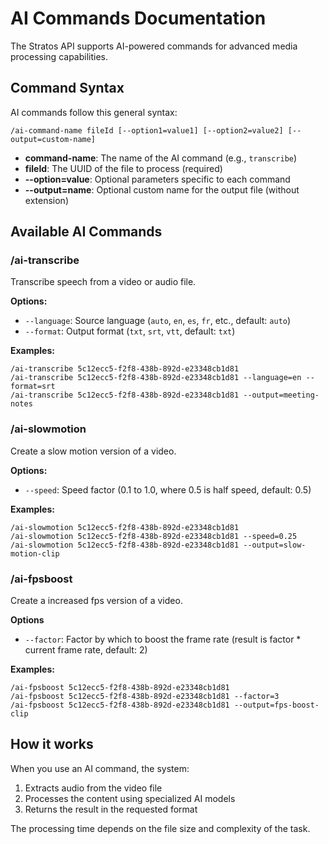 # AI Commands Documentation

The Stratos API supports AI-powered commands for advanced media processing capabilities.

## Command Syntax

AI commands follow this general syntax:

```
/ai-command-name fileId [--option1=value1] [--option2=value2] [--output=custom-name]
```

- **command-name**: The name of the AI command (e.g., `transcribe`)
- **fileId**: The UUID of the file to process (required)
- **--option=value**: Optional parameters specific to each command
- **--output=name**: Optional custom name for the output file (without extension)

## Available AI Commands

### /ai-transcribe

Transcribe speech from a video or audio file.

**Options:**
- `--language`: Source language (`auto`, `en`, `es`, `fr`, etc., default: `auto`)
- `--format`: Output format (`txt`, `srt`, `vtt`, default: `txt`)

**Examples:**
```
/ai-transcribe 5c12ecc5-f2f8-438b-892d-e23348cb1d81
/ai-transcribe 5c12ecc5-f2f8-438b-892d-e23348cb1d81 --language=en --format=srt
/ai-transcribe 5c12ecc5-f2f8-438b-892d-e23348cb1d81 --output=meeting-notes
```

### /ai-slowmotion

Create a slow motion version of a video.

**Options:**
- `--speed`: Speed factor (0.1 to 1.0, where 0.5 is half speed, default: 0.5)

**Examples:**
```
/ai-slowmotion 5c12ecc5-f2f8-438b-892d-e23348cb1d81
/ai-slowmotion 5c12ecc5-f2f8-438b-892d-e23348cb1d81 --speed=0.25
/ai-slowmotion 5c12ecc5-f2f8-438b-892d-e23348cb1d81 --output=slow-motion-clip
```

### /ai-fpsboost

Create a increased fps version of a video.

**Options**
- `--factor`: Factor by which to boost the frame rate (result is factor * current frame rate, default: 2)

**Examples:**
```
/ai-fpsboost 5c12ecc5-f2f8-438b-892d-e23348cb1d81
/ai-fpsboost 5c12ecc5-f2f8-438b-892d-e23348cb1d81 --factor=3
/ai-fpsboost 5c12ecc5-f2f8-438b-892d-e23348cb1d81 --output=fps-boost-clip
```

## How it works

When you use an AI command, the system:

1. Extracts audio from the video file 
2. Processes the content using specialized AI models
3. Returns the result in the requested format

The processing time depends on the file size and complexity of the task.